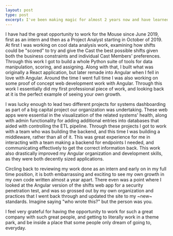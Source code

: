 ```yaml
---
layout: post
type: post
excerpt: I've been making magic for almost 2 years now and have learned a lot.
---
```

I have had the great opportunity to work for the Mouse since June 2019, first as an intern and then as a Project Analyst starting in October of 2019. At first I was working on cool data analysis work, examining how shifts could be "scored" to try and give the Cast the best possible shifts given both the business constraints and individual Cast Members' preferences. Through this work I got to build a whole Python suite of tools for data manipulation, scoring, and assigning. Along with that, I built what was originally a React application, but later remade into Angular when I fell in love with Angular. Around the time I went full time I was also working on some proof of concept web development work with Angular. Through this work I essentially did my first professional piece of work, and looking back at it is the perfect example of seeing your own growth.

I was lucky enough to lead two different projects for systems dashboarding as part of a big capital project our organization was undertaking. These web apps were essential in the visualization of the related systems' health, along with admin functionality for adding additional entries into databases that aided with controlling the ETL pipeline. Through these projects I got to work with a team who was building the backend, and this time I was building a middleware, rather than all of it. This was great experience for me in interacting with a team making a backend for endpoints I needed, and communicating effectively to get the correct information back. This work also drastically improved my Angular organization and development skills, as they were both decently sized applications.

Circling back to reviewing my work done as an intern and early on in my full time position, it is both embarrassing and exciting to see my own growth in my own code written almost a year apart. There even was a point where I looked at the Angular version of the shifts web app for a security penetration test, and was so grossed out by my own organization and practices that I went back through and updated the site to my ~new~ standards. Imagine saying "who wrote this?" but the person was you.

I feel very grateful for having the opportunity to work for such a great company with such great people, and getting to literally work in a theme park, and be inside a place that some people only dream of going to, everyday.
